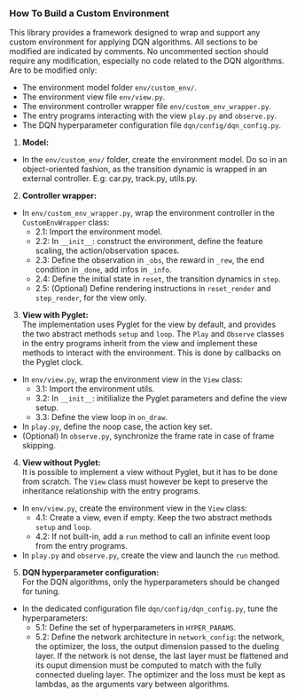 ### How To Build a Custom Environment

This library provides a framework designed to wrap and support any custom environment for applying DQN algorithms. All sections to be modified are indicated by comments.
No uncommented section should require any modification, especially no code related to the DQN algorithms. Are to be modified only:  
- The environment model folder `env/custom_env/`.  
- The environment view file `env/view.py`.  
- The environment controller wrapper file `env/custom_env_wrapper.py`.  
- The entry programs interacting with the view `play.py` and `observe.py`.  
- The DQN hyperparameter configuration file `dqn/config/dqn_config.py`.  

1. **Model:**  
- In the `env/custom_env/` folder, create the environment model. Do so in an object-oriented fashion, as the transition dynamic is wrapped in an external controller. E.g: car.py, track.py, utils.py.  
2. **Controller wrapper:**  
- In `env/custom_env_wrapper.py`, wrap the environment controller in the `CustomEnvWrapper` class:  
	- 2.1: Import the environment model.  
	- 2.2: In `__init__`: construct the environment, define the feature scaling, the action/observation spaces.  
	- 2.3: Define the observation in `_obs`, the reward in `_rew`, the end condition in `_done`, add infos in `_info`.  
	- 2.4: Define the initial state in `reset`, the transition dynamics in `step`.  
	- 2.5: (Optional) Define rendering instructions in `reset_render` and `step_render`, for the view only.  
3. **View with Pyglet:**  
The implementation uses Pyglet for the view by default, and provides the two abstract methods `setup` and `loop`. The `Play` and `Observe` classes in the entry programs inherit from the view and implement these methods to interact with the environment. This is done by callbacks on the Pyglet clock.  
- In `env/view.py`, wrap the environment view in the `View` class:  
	- 3.1: Import the environment utils.  
	- 3.2: In `__init__`: initilialize the Pyglet parameters and define the view setup.  
	- 3.3: Define the view loop in `on_draw`.  
- In `play.py`, define the noop case, the action key set.  
- (Optional) In `observe.py`, synchronize the frame rate in case of frame skipping.  
4. **View without Pyglet:**  
It is possible to implement a view without Pyglet, but it has to be done from scratch. The `View` class must however be kept to preserve the inheritance relationship with the entry programs.  
- In `env/view.py`, create the environment view in the `View` class:  
	- 4.1: Create a view, even if empty. Keep the two abstract methods `setup` and `loop`.  
	- 4.2: If not built-in, add a `run` method to call an infinite event loop from the entry programs.  
- In `play.py` and `observe.py`, create the view and launch the `run` method.
5. **DQN hyperparameter configuration:**  
For the DQN algorithms, only the hyperparameters should be changed for tuning.  
- In the dedicated configuration file `dqn/config/dqn_config.py`, tune the hyperparameters:  
	- 5.1: Define the set of hyperparameters in `HYPER_PARAMS`.  
	- 5.2: Define the network architecture in `network_config`: the network, the optimizer, the loss, the output dimension passed to the dueling layer. If the network is not dense, the last layer must be flattened and its ouput dimension must be computed to match with the fully connected dueling layer. The optimizer and the loss must be kept as lambdas, as the arguments vary  between algorithms.  


